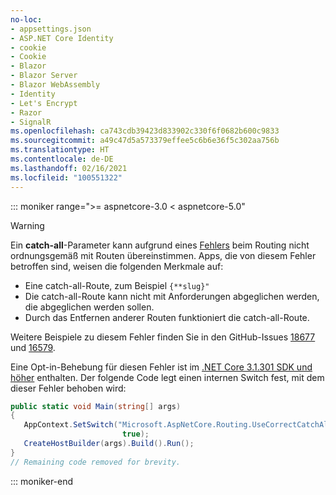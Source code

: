 ```yaml
---
no-loc:
- appsettings.json
- ASP.NET Core Identity
- cookie
- Cookie
- Blazor
- Blazor Server
- Blazor WebAssembly
- Identity
- Let's Encrypt
- Razor
- SignalR
ms.openlocfilehash: ca743cdb39423d833902c330f6f0682b600c9833
ms.sourcegitcommit: a49c47d5a573379effee5c6b6e36f5c302aa756b
ms.translationtype: HT
ms.contentlocale: de-DE
ms.lasthandoff: 02/16/2021
ms.locfileid: "100551322"
---
```

::: moniker range=">= aspnetcore-3.0 < aspnetcore-5.0"

> [!WARNING]
> Ein **catch-all**-Parameter kann aufgrund eines [Fehlers](https://github.com/dotnet/aspnetcore/issues/18677) beim Routing nicht ordnungsgemäß mit Routen übereinstimmen. Apps, die von diesem Fehler betroffen sind, weisen die folgenden Merkmale auf:
>
> * Eine catch-all-Route, zum Beispiel `{**slug}"`
> * Die catch-all-Route kann nicht mit Anforderungen abgeglichen werden, die abgeglichen werden sollen.
> * Durch das Entfernen anderer Routen funktioniert die catch-all-Route.
>
> Weitere Beispiele zu diesem Fehler finden Sie in den GitHub-Issues [18677](https://github.com/dotnet/aspnetcore/issues/18677) und [16579](https://github.com/dotnet/aspnetcore/issues/16579).
>
> Eine Opt-in-Behebung für diesen Fehler ist im [.NET Core 3.1.301 SDK und höher](https://dotnet.microsoft.com/download/dotnet-core/3.1) enthalten. Der folgende Code legt einen internen Switch fest, mit dem dieser Fehler behoben wird:
>
>```csharp
>public static void Main(string[] args)
>{
>    AppContext.SetSwitch("Microsoft.AspNetCore.Routing.UseCorrectCatchAllBehavior", 
>                          true);
>    CreateHostBuilder(args).Build().Run();
>}
>// Remaining code removed for brevity.
>```

::: moniker-end